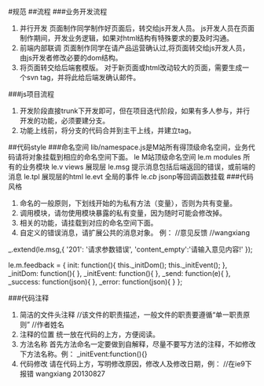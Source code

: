 #规范
##流程
###业务开发流程
1. 并行开发
   页面制作同学制作好页面后，转交给js开发人员。
   js开发人员在页面制作期间，开发业务逻辑，如果对html结构有特殊要求的要及时沟通。
2. 前端内部联调
   页面制作同学在请产品运营确认过,将页面转交给js开发人员，由js开发者修改必要的dom结构。
3. 将页面转交给后端套模版。
   对于新页面或html改动较大的页面，需要生成一个svn tag，并将此给后端发确认邮件。


###js项目流程
1. 开发阶段直接trunk下开发即可，但在项目迭代阶段，如果有多人参与，并行开发的功能，必须要建分支。
2. 功能上线前，将分支的代码合并到主干上线，并建立tag。

##代码style
###命名空间
lib/namespace.js是M站所有得顶级命名空间，业务代码请将对象挂载到相应的命名空间下面。
le M站顶级命名空间
le.m modules 所有的业务模块
le.v views 展现层
le.msg 提示消息包括后端返回的错误，或前端的消息
le.tpl 展现层的html
le.evt 全局的事件
le._cb_ jsonp等回调函数挂载
###代码风格
1. 命名的一般原则，下划线开始的为私有方法（变量），否则为共有变量。
2. 调用模块，请勿使用模块暴露的私有变量，因为随时可能会修改掉。
3. 相关的功能，请挂载到对应的命名空间下面。
4. 自定义的错误消息，请扩展公共的消息对象。
例：
//意见反馈
//wangxiang

_.extend(le.msg,{
	'201': '请求参数错误',
	'content_empty':'请输入意见内容!'
});

le.m.feedback = {
	init: function(){
		this._initDom();
		this._initEvent();
	},
	_initDom: function(){
	},
	_initEvent: function(){
	},
	_send: function(e){
	},
	_success: function(json){
	},
	_error: function(json){
	}
};

###代码注释
1. 简洁的文件头注释
   //该文件的职责描述，一般文件的职责要遵循“单一职责原则”
   //作者姓名
2. 注释的位置
   统一放在代码的上方，方便阅读。
3. 方法名称
   首先方法命名一定要做到自解释，尽量不要写方法的注释，不如修改下方法名称。例：
   _initEvent:function(){}
4. 代码修改
   请在代码上方，写明修改原因，修改人及修改日期，例：
   //在ie9下报错 wangxiang 20130827





   